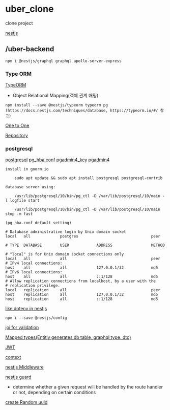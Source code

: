 # uber_clone
clone project

[nestjs](https://docs.nestjs.com/graphql/quick-start#code-first)

## /uber-backend
```
npm i @nestjs/graphql graphql apollo-server-express
```

### Type ORM
[TypeORM](https://typeorm.io/#/)
- Object Relational Mapping(객체 관계 매핑)
```
npm install --save @nestjs/typeorm typeorm pg
(https://docs.nestjs.com/techniques/database, https://typeorm.io/#/ 참고)
```  
  
[One to One](https://typeorm.io/#/one-to-one-relations)  
  
[Repository](https://docs.nestjs.com/techniques/database)  
  
### postgresql
[postgresql](https://www.postgresql.org/)
[pg_hba.conf](https://mozi.tistory.com/545)
[pgadmin4_key](https://smoh.tistory.com/404)
[pgadmin4](http://forum.goorm.io/topic/9056/pgadmin4-%EC%84%A4%EC%B9%98-%EA%B0%80%EB%8A%A5-%EC%97%AC%EB%B6%80-%EC%A7%88%EB%AC%B8/2)
```
install in goorm.io

	sudo apt update && sudo apt install postgresql postgresql-contrib

database server using:

    /usr/lib/postgresql/10/bin/pg_ctl -D /var/lib/postgresql/10/main -l logfile start
	
	/usr/lib/postgresql/10/bin/pg_ctl -D /var/lib/postgresql/10/main stop -m fast
```
```
(pg_hba.conf default setting)

# Database administrative login by Unix domain socket
local   all             postgres                                peer
 
# TYPE  DATABASE        USER            ADDRESS                 METHOD
 
# "local" is for Unix domain socket connections only
local   all             all                                     peer
# IPv4 local connections:
host    all             all             127.0.0.1/32            md5
# IPv6 local connections:
host    all             all             ::1/128                 md5
# Allow replication connections from localhost, by a user with the
# replication privilege.
local   replication     all                                     peer
host    replication     all             127.0.0.1/32            md5
host    replication     all             ::1/128                 md5
```

[like dotenv in nestjs](https://docs.nestjs.com/techniques/configuration)
```
npm i --save @nestjs/config
```

[joi for validation](https://joi.dev/api/?v=17.4.2)  

[Mapped types(Entitiy generates  db table, graphql type, dto)](https://docs.nestjs.com/graphql/mapped-types)  

[JWT](https://jwt.io/)  

[context](https://github.com/apollographql/apollo-server)  

[nestjs Middleware](https://docs.nestjs.com/middleware)  

[nestjs guard](https://docs.nestjs.com/guards)  
- determine whether a given request will be handled by the route handler or not, depending on certain conditions  
  
[create Random uuid](https://www.npmjs.com/package/uuid)  